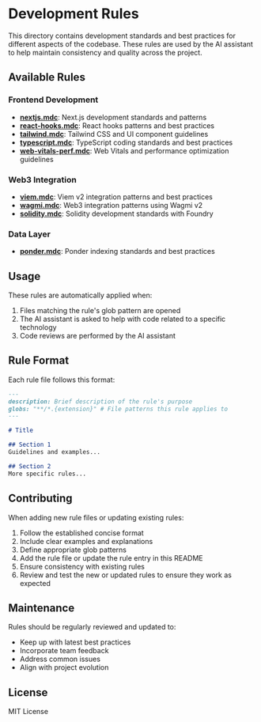# Development Rules

This directory contains development standards and best practices for different aspects of the codebase. These rules are used by the AI assistant to help maintain consistency and quality across the project.

## Available Rules

### Frontend Development

- **[nextjs.mdc](./nextjs.mdc)**: Next.js development standards and patterns
- **[react-hooks.mdc](./react-hooks.mdc)**: React hooks patterns and best practices
- **[tailwind.mdc](./tailwind.mdc)**: Tailwind CSS and UI component guidelines
- **[typescript.mdc](./typescript.mdc)**: TypeScript coding standards and best practices
- **[web-vitals-perf.mdc](./web-vitals-perf.mdc)**: Web Vitals and performance optimization guidelines

### Web3 Integration

- **[viem.mdc](./viem.mdc)**: Viem v2 integration patterns and best practices
- **[wagmi.mdc](./wagmi.mdc)**: Web3 integration patterns using Wagmi v2
- **[solidity.mdc](./solidity.mdc)**: Solidity development standards with Foundry

### Data Layer

- **[ponder.mdc](./ponder.mdc)**: Ponder indexing standards and best practices

## Usage

These rules are automatically applied when:

1. Files matching the rule's glob pattern are opened
2. The AI assistant is asked to help with code related to a specific technology
3. Code reviews are performed by the AI assistant

## Rule Format

Each rule file follows this format:

```markdown
---
description: Brief description of the rule's purpose
globs: "**/*.{extension}" # File patterns this rule applies to
---

# Title

## Section 1
Guidelines and examples...

## Section 2
More specific rules...
```

## Contributing

When adding new rule files or updating existing rules:

1. Follow the established concise format
2. Include clear examples and explanations
3. Define appropriate glob patterns
4. Add the rule file or update the rule entry in this README
5. Ensure consistency with existing rules
6. Review and test the new or updated rules to ensure they work as expected

## Maintenance

Rules should be regularly reviewed and updated to:

- Keep up with latest best practices
- Incorporate team feedback
- Address common issues
- Align with project evolution

## License

MIT License
